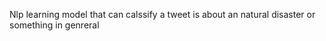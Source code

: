 Nlp learning model that can calssify a tweet is about an natural disaster or something in genreral 
